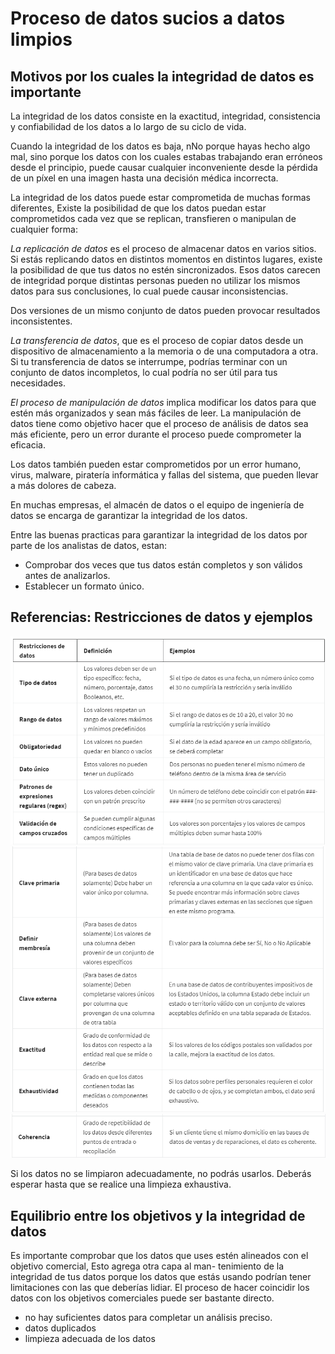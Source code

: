 # Proceso de datos sucios a datos limpios

## Motivos por los cuales la integridad de datos es importante

La integridad de los datos consiste en la exactitud, integridad, consistencia y confiabilidad de los datos a lo largo de
su ciclo de vida.

Cuando la integridad de los datos es baja, nNo porque hayas hecho algo mal, sino porque los datos con los cuales estabas
trabajando eran erróneos desde el principio, puede causar cualquier inconveniente desde la pérdida de un píxel en una imagen
hasta una decisión médica incorrecta.

La integridad de los datos puede estar comprometida de muchas formas diferentes, Existe la posibilidad de que los datos
puedan estar comprometidos cada vez que se replican, transfieren o manipulan de cualquier forma:

*La replicación de datos* es el proceso de almacenar datos en varios sitios. Si estás replicando datos en distintos momentos
en distintos lugares, existe la posibilidad de que tus datos no estén sincronizados. Esos datos carecen de integridad porque
distintas personas pueden no utilizar los mismos datos para sus conclusiones, lo cual puede causar inconsistencias.

Dos versiones de un mismo conjunto de datos pueden provocar resultados inconsistentes.

*La transferencia de datos*, que es el proceso de copiar datos desde un dispositivo de almacenamiento a la memoria o de
una computadora a otra. Si tu transferencia de datos se interrumpe, podrías terminar con un conjunto de datos incompletos,
lo cual podría no ser útil para tus necesidades.

*El proceso de manipulación de datos* implica modificar los datos para que estén más organizados y sean más fáciles de leer. La
manipulación de datos tiene como objetivo hacer que el proceso de análisis de datos sea más eficiente, pero un error
durante el proceso puede comprometer la eficacia.

Los datos también pueden estar comprometidos por un error humano, virus, malware, piratería informática y fallas del sistema,
que pueden llevar a más dolores de cabeza.

En muchas empresas, el almacén de datos o el equipo de ingeniería de datos se encarga de garantizar la integridad de los
datos.

Entre las buenas practicas para garantizar la integridad de los datos por parte de los analistas de datos, estan:

- Comprobar dos veces que tus datos están completos y son válidos antes de analizarlos.
- Establecer un  formato único.

## Referencias: Restricciones de datos y ejemplos

![Alt text](image.png)
![Alt text](image-1.png)
![Alt text](image-2.png)

Si los datos no se limpiaron adecuadamente, no podrás usarlos. Deberás esperar hasta que se realice una limpieza exhaustiva.

## Equilibrio entre los objetivos y la integridad de datos

Es importante comprobar que los datos que uses estén alineados con el objetivo comercial, Esto agrega otra capa al man-
tenimiento de la integridad de tus datos porque los datos que estás usando podrían tener limitaciones con las que deberías
lidiar. El proceso de hacer coincidir los datos con los objetivos comerciales puede ser bastante directo.

- no hay suficientes datos para completar un análisis preciso.
- datos duplicados
- limpieza adecuada de los datos
